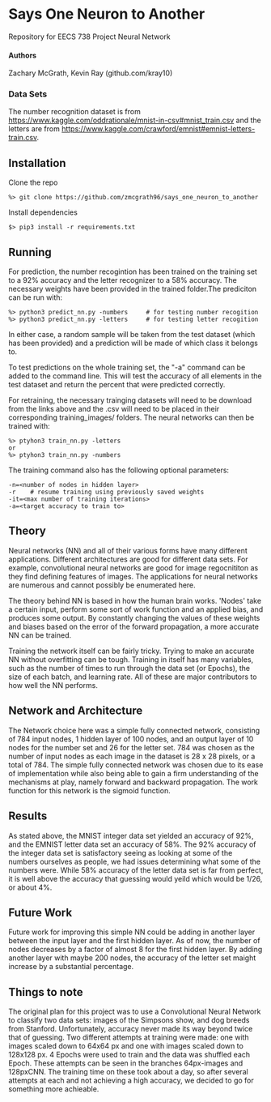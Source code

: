 # Says One Neuron to Another
Repository for EECS 738 Project Neural Network

#### Authors
Zachary McGrath, Kevin Ray (github.com/kray10)

### Data Sets
The number recognition dataset is from https://www.kaggle.com/oddrationale/mnist-in-csv#mnist_train.csv and the letters are from https://www.kaggle.com/crawford/emnist#emnist-letters-train.csv.

## Installation

Clone the repo
```
%> git clone https://github.com/zmcgrath96/says_one_neuron_to_another
```

Install dependencies
```
$> pip3 install -r requirements.txt
```
## Running
For prediction, the number recogintion has been trained on the training set to a 92% accuracy and the letter recognizer to a 58% accuracy. The necessary weights have been provided in the trained folder.The prediciton can be run with:
```
%> python3 predict_nn.py -numbers     # for testing number recogition
%> python3 predict_nn.py -letters     # for testing letter recogition
```
In either case, a random sample will be taken from the test dataset (which has been provided) and a prediction will be made of which class it belongs to.

To test predictions on the whole training set, the "-a" command can be added to the command line. This will test the accuracy of all elements in the test dataset and return the percent that were predicted correctly.

For retraining, the necessary trainging datasets will need to be download from the links above and the .csv will need to be placed in their corresponding training_images/ folders. The neural networks can then be trained with:
```
%> ptyhon3 train_nn.py -letters
or
%> ptyhon3 train_nn.py -numbers
```
The training command also has the following optional parameters:
```
-n=<number of nodes in hidden layer>
-r    # resume training using previously saved weights
-it=<max number of training iterations>
-a=<target accuracy to train to>
```

## Theory
Neural networks (NN) and all of their various forms have many different applications. Different architectures are good for different data sets. For example, convolutional neural networks are good for image regocnititon as they find defining features of images. The applications for neural networks are numerous and cannot possibly be enumerated here. 

The theory behind NN is based in how the human brain works. 'Nodes' take a certain input, perform some sort of work function and an applied bias, and produces some output. By constantly changing the values of these weights and biases based on the error of the forward propagation, a more accurate NN can be trained.

Training the network itself can be fairly tricky. Trying to make an accurate NN without overfitting can be tough. Training in itself has many variables, such as the number of times to run through the data set (or Epochs), the size of each batch, and learning rate. All of these are major contributors to how well the NN performs. 
## Network and Architecture
The Network choice here was a simple fully connected network, consisting of 784 input nodes, 1 hidden layer of 100 nodes, and an output layer of 10 nodes for the number set and 26 for the letter set. 784 was chosen as the number of input nodes as each image in the dataset is 28 x 28 pixels, or a total of 784. The simple fully connected network was chosen due to its ease of implementation while also being able to gain a firm understanding of the mechanisms at play, namely forward and backward propagation.
The work function for this network is the sigmoid function. 

## Results
As stated above, the MNIST integer data set yielded an accuracy of 92%, and the EMNIST letter data set an accuracy of 58%. The 92% accuracy of the integer data set is satisfactory seeing as looking at some of the numbers ourselves as people, we had issues determining what some of the numbers were. While 58% accuracy of the letter data set is far from perfect, it is well above the accuracy that guessing would yeild which would be 1/26, or about 4%.
## Future Work 
Future work for improving this simple NN could be adding in another layer between the input layer and the first hidden layer. As of now, the number of nodes decreases by a factor of almost 8 for the first hidden layer. By adding another layer with maybe 200 nodes, the accuracy of the letter set maight increase by a substantial percentage. 

## Things to note
The original plan for this project was to use a Convolutional Neural Network to classify two data sets: images of the Simpsons show, and dog breeds from Stanford. Unfortunately, accuracy never made its way beyond twice that of guessing. Two different attempts at training were made: one with images scaled down to 64x64 px and one with images scaled down to 128x128 px. 4 Epochs were used to train and the data was shuffled each Epoch. These attempts can be seen in the branches 64px-images and 128pxCNN. The training time on these took about a day, so after several attempts at each and not achieving a high accuracy, we decided to go for something more achieable. 